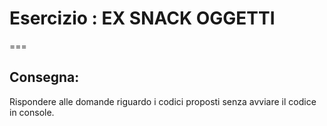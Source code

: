 # Esercizio : EX SNACK OGGETTI

===

## Consegna:

Rispondere alle domande riguardo i codici proposti senza avviare il codice in console.
